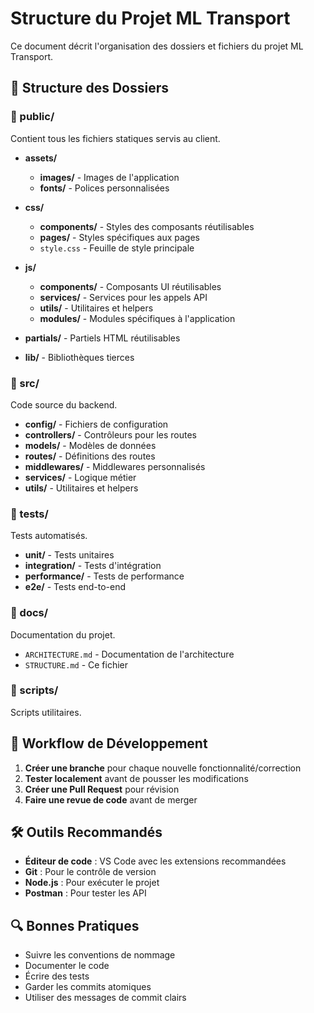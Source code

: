 # Structure du Projet ML Transport

Ce document décrit l'organisation des dossiers et fichiers du projet ML Transport.

## 📁 Structure des Dossiers

### 📂 public/
Contient tous les fichiers statiques servis au client.

- **assets/**
  - **images/** - Images de l'application
  - **fonts/** - Polices personnalisées

- **css/**
  - **components/** - Styles des composants réutilisables
  - **pages/** - Styles spécifiques aux pages
  - `style.css` - Feuille de style principale

- **js/**
  - **components/** - Composants UI réutilisables
  - **services/** - Services pour les appels API
  - **utils/** - Utilitaires et helpers
  - **modules/** - Modules spécifiques à l'application

- **partials/** - Partiels HTML réutilisables
- **lib/** - Bibliothèques tierces

### 📂 src/
Code source du backend.

- **config/** - Fichiers de configuration
- **controllers/** - Contrôleurs pour les routes
- **models/** - Modèles de données
- **routes/** - Définitions des routes
- **middlewares/** - Middlewares personnalisés
- **services/** - Logique métier
- **utils/** - Utilitaires et helpers

### 📂 tests/
Tests automatisés.

- **unit/** - Tests unitaires
- **integration/** - Tests d'intégration
- **performance/** - Tests de performance
- **e2e/** - Tests end-to-end

### 📂 docs/
Documentation du projet.

- `ARCHITECTURE.md` - Documentation de l'architecture
- `STRUCTURE.md` - Ce fichier

### 📂 scripts/
Scripts utilitaires.

## 🔄 Workflow de Développement

1. **Créer une branche** pour chaque nouvelle fonctionnalité/correction
2. **Tester localement** avant de pousser les modifications
3. **Créer une Pull Request** pour révision
4. **Faire une revue de code** avant de merger

## 🛠 Outils Recommandés

- **Éditeur de code** : VS Code avec les extensions recommandées
- **Git** : Pour le contrôle de version
- **Node.js** : Pour exécuter le projet
- **Postman** : Pour tester les API

## 🔍 Bonnes Pratiques

- Suivre les conventions de nommage
- Documenter le code
- Écrire des tests
- Garder les commits atomiques
- Utiliser des messages de commit clairs
